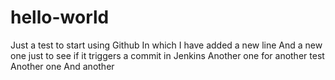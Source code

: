 # hello-world
Just a test to start using Github
In which I have added a new line
And a new one just to see if it triggers a commit in Jenkins
Another one for another test
Another one
And another
